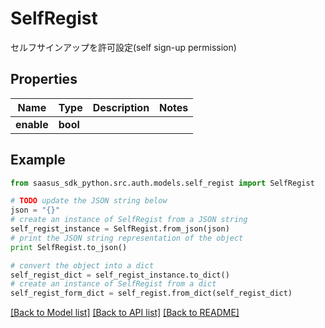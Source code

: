 # SelfRegist

セルフサインアップを許可設定(self sign-up permission)

## Properties
Name | Type | Description | Notes
------------ | ------------- | ------------- | -------------
**enable** | **bool** |  | 

## Example

```python
from saasus_sdk_python.src.auth.models.self_regist import SelfRegist

# TODO update the JSON string below
json = "{}"
# create an instance of SelfRegist from a JSON string
self_regist_instance = SelfRegist.from_json(json)
# print the JSON string representation of the object
print SelfRegist.to_json()

# convert the object into a dict
self_regist_dict = self_regist_instance.to_dict()
# create an instance of SelfRegist from a dict
self_regist_form_dict = self_regist.from_dict(self_regist_dict)
```
[[Back to Model list]](../README.md#documentation-for-models) [[Back to API list]](../README.md#documentation-for-api-endpoints) [[Back to README]](../README.md)


